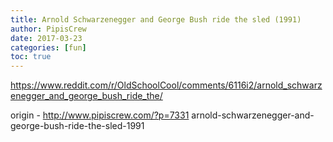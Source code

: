 ```yaml
---
title: Arnold Schwarzenegger and George Bush ride the sled (1991)
author: PipisCrew
date: 2017-03-23
categories: [fun]
toc: true
---
```


https://www.reddit.com/r/OldSchoolCool/comments/6116i2/arnold_schwarzenegger_and_george_bush_ride_the/

origin - http://www.pipiscrew.com/?p=7331 arnold-schwarzenegger-and-george-bush-ride-the-sled-1991
